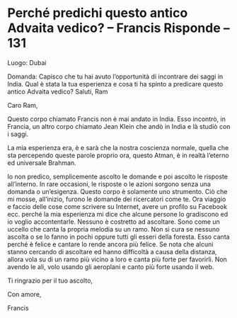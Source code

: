 # Perché predichi questo antico Advaita vedico? – Francis Risponde – 131

Luogo: Dubai

Domanda:&nbsp;Capisco che tu hai avuto l&rsquo;opportunit&agrave; di incontrare dei saggi in India. Qual &egrave; stata la tua esperienza e cosa ti ha spinto a predicare questo antico Advaita vedico? Saluti, Ram

Caro Ram,

 

Questo corpo chiamato Francis non &egrave; mai andato in India. Esso incontr&ograve;, in Francia, un altro corpo chiamato Jean Klein che and&ograve; in India e l&agrave; studi&ograve; con i saggi.

 

La mia esperienza era, &egrave; e sar&agrave; che la nostra coscienza normale, quella che sta percependo queste parole proprio ora, questo Atman, &egrave; in realt&agrave; l&rsquo;eterno ed universale Brahman.

Io non predico, semplicemente ascolto le domande e poi ascolto le risposte all&rsquo;interno. In rare occasioni, le risposte o le azioni sorgono senza una domanda o un&rsquo;esigenza. Questo corpo &egrave; solamente uno strumento. Ci&ograve; che mi mosse, all&rsquo;inizio, furono le domande dei ricercatori come te. Ora viaggio e faccio delle cose come scrivere su Internet, avere un profilo su Facebook ecc. perch&eacute; la mia esperienza mi dice che alcune persone lo gradiscono ed io voglio accontentarle. Nessuno &egrave; costretto ad ascoltare. Sono come un uccello che canta la propria melodia su un ramo. Non si cura se nessuno ascolta o se lo fanno in pochi oppure tutti gli esseri della foresta. Esso canta perch&eacute; &egrave; felice e cantare lo rende ancora pi&ugrave; felice. Se nota che alcuni stanno cercando di ascoltare ed hanno difficolt&agrave; a causa della distanza, allora vola su di un ramo pi&ugrave; vicino a loro e canta pi&ugrave; forte per favorirli. Non avendo le ali, volo usando gli aeroplani e canto pi&ugrave; forte usando il web.

Ti ringrazio per&nbsp;il tuo ascolto,

Con amore,

Francis

    
   
    
     
    


